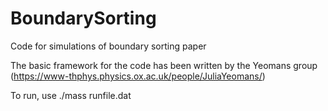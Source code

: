 # BoundarySorting
Code for simulations of boundary sorting paper

The basic framework for the code has been written by the Yeomans group (https://www-thphys.physics.ox.ac.uk/people/JuliaYeomans/)

To run, use ./mass runfile.dat
